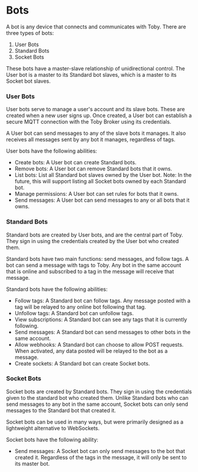 # Bots

A bot is any device that connects and communicates with Toby.
There are three types of bots:

1. User Bots
2. Standard Bots
3. Socket Bots

These bots have a master-slave relationship of unidirectional control. The User bot is a master to its Standard bot slaves, which is a master to its Socket bot slaves.

### User Bots

User bots serve to manage a user's account and its slave bots. These are created when a new user signs up. Once created, a User bot can establish a secure MQTT connection with the Toby Broker using its credentials.

A User bot can send messages to any of the slave bots it manages. It also receives all messages sent by any bot it manages, regardless of tags.

User bots have the following abilities:

* Create bots: A User bot can create Standard bots.
* Remove bots: A User bot can remove Standard bots that it owns.
* List bots: List all Standard bot slaves owned by the User bot. Note: In the future, this will support listing all Socket bots owned by each Standard bot.
* Manage permissions: A User bot can set rules for bots that it owns.
* Send messages: A User bot can send messages to any or all bots that it owns.


### Standard Bots

Standard bots are created by User bots, and are the central part of Toby. They sign in using the credentials created by the User bot who created them.

Standard bots have two main functions: send messages, and follow tags. A bot can send a message with tags to Toby. Any bot in the same account that is online and subscribed to a tag in the message will receive that message.

Standard bots have the following abilities:

* Follow tags: A Standard bot can follow tags. Any message posted with a tag will be relayed to any online bot following that tag.
* Unfollow tags: A Standard bot can unfollow tags.
* View subscriptions: A Standard bot can see any tags that it is currently following.
* Send messages: A Standard bot can send messages to other bots in the same account.
* Allow webhooks: A Standard bot can choose to allow POST requests. When activated, any data posted will be relayed to the bot as a message.
* Create sockets: A Standard bot can create Socket bots.


### Socket Bots

Socket bots are created by Standard bots. They sign in using the credentials given to the standard bot who created them. Unlike Standard bots who can send messages to any bot in the same account, Socket bots can only send messages to the Standard bot that created it.

Socket bots can be used in many ways, but were primarily designed as a lightweight alternative to WebSockets.

Socket bots have the following ability:

* Send messages: A Socket bot can only send messages to the bot that created it. Regardless of the tags in the message, it will only be sent to its master bot.

